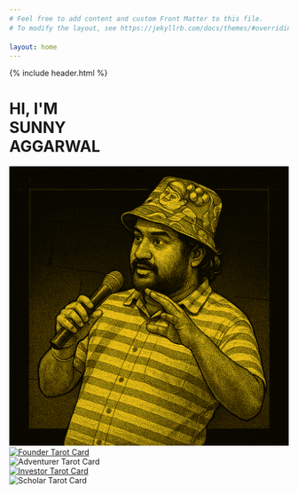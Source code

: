 ```yaml
---
# Feel free to add content and custom Front Matter to this file.
# To modify the layout, see https://jekyllrb.com/docs/themes/#overriding-theme-defaults

layout: home
---
```


<div class="hero-container">
  {% include header.html %}
  <main class="hero-main">
    <div class="hero-content">
      <h1 class="hero-title">HI, I'M<br>SUNNY<br>AGGARWAL</h1>
    </div>
    <div class="hero-image">
      <img src="/assets/images/sunny_hero.png" alt="Sunny Aggarwal" class="hero-photo">
    </div>
  </main>
</div>

<section class="tarot-section">
  <div class="tarot-grid">
    <a href="/founder.html" class="tarot-card">
      <img src="/assets/images/founder.png" alt="Founder Tarot Card">
    </a>
    <div class="tarot-card">
      <img src="/assets/images/adventurer.png" alt="Adventurer Tarot Card">
    </div>
    <a href="/investor.html" class="tarot-card">
      <img src="/assets/images/investor.png" alt="Investor Tarot Card">
    </a>
    <div class="tarot-card">
      <img src="/assets/images/scholar.png" alt="Scholar Tarot Card">
    </div>
  </div>
</section>

